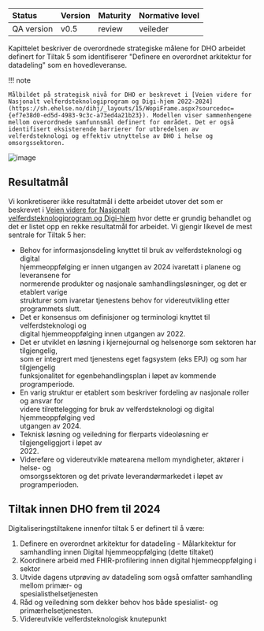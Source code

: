 | Status | Version | Maturity | Normative level |
|:-------------|:------------------|:------|:-------|
| QA version | v0.5 | review  | veileder |

Kapittelet beskriver de overordnede strategiske målene for DHO arbeidet definert for Tiltak 5 som identifiserer "Definere en overordnet arkitektur for datadeling" som en hovedleveranse.

!!! note

    Målbildet på strategisk nivå for DHO er beskrevet i [Veien videre for Nasjonalt velferdsteknologiprogram og Digi-hjem 2022-2024](https://sh.ehelse.no/dihj/_layouts/15/WopiFrame.aspx?sourcedoc={ef7e38d0-ed5d-4983-9c3c-a73ed4a21b23}). Modellen viser sammenhengene mellom overordnede samfunnsmål definert for området. Det er også identifisert eksisterende barrierer for utbredelsen av velferdsteknologi og effektiv utnyttelse av DHO i helse og omsorgssektoren.  

![image](https://user-images.githubusercontent.com/6229665/198982995-9deae3a8-bb01-4acc-abff-12751f471475.png)

## Resultatmål
Vi konkretiserer ikke resultatmål i dette arbeidet utover det som er beskrevet i [Veien videre for Nasjonalt   
velferdsteknologiprogram og Digi-hjem](https://sh.ehelse.no/dihj/_layouts/15/WopiFrame.aspx?sourcedoc={ef7e38d0-ed5d-4983-9c3c-a73ed4a21b23}) hvor dette er grundig behandlet og det er listet opp en rekke resultatmål for arbeidet. Vi gjengir likevel de mest sentrale for Tiltak 5 her:

*   Behov for informasjonsdeling knyttet til bruk av velferdsteknologi og digital   
    hjemmeoppfølging er innen utgangen av 2024 ivaretatt i planene og leveransene for   
    normerende produkter og nasjonale samhandlingsløsninger, og det er etablert varige   
    strukturer som ivaretar tjenestens behov for videreutvikling etter programmets slutt.
*   Det er konsensus om definisjoner og terminologi knyttet til velferdsteknologi og   
    digital hjemmeoppfølging innen utgangen av 2022.
*   Det er utviklet en løsning i kjernejournal og helsenorge som sektoren har tilgjengelig,   
    som er integrert med tjenestens eget fagsystem (eks EPJ) og som har tilgjengelig   
    funksjonalitet for egenbehandlingsplan i løpet av kommende programperiode.
*   En varig struktur er etablert som beskriver fordeling av nasjonale roller og ansvar for   
    videre tilrettelegging for bruk av velferdsteknologi og digital hjemmeoppfølging ved   
    utgangen av 2024.
*   Teknisk løsning og veiledning for flerparts videoløsning er tilgjengeliggjort i løpet av   
    2022.
*   Videreføre og videreutvikle møtearena mellom myndigheter, aktører i helse- og   
    omsorgssektoren og det private leverandørmarkedet i løpet av programperioden.

## Tiltak innen DHO frem til 2024
Digitaliseringstiltakene innenfor tiltak 5 er definert til å være:

1.  Definere en overordnet arkitektur for datadeling - Målarkitektur for samhandling innen Digital hjemmeoppfølging (dette tiltaket)
2.  Koordinere arbeid med FHIR-profilering innen digital hjemmeoppfølging i sektor
3.  Utvide dagens utprøving av datadeling som også omfatter samhandling mellom primær- og   
    spesialisthelsetjenesten
4.  Råd og veiledning som dekker behov hos både spesialist- og primærhelsetjenesten.
5.  Videreutvikle velferdsteknologisk knutepunkt
